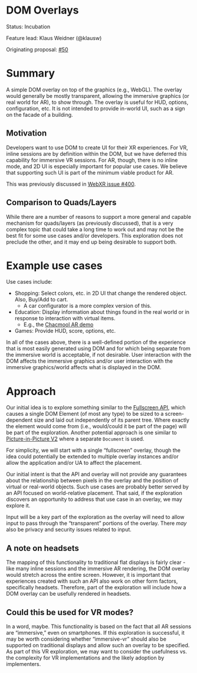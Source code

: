 # DOM Overlays

Status: Incubation

Feature lead: Klaus Weidner (@klausw)

Originating proposal: [#50](https://github.com/immersive-web/proposals/issues/50)

# Summary

A simple DOM overlay on top of the graphics (e.g., WebGL). The overlay would generally be mostly transparent, allowing the immersive graphics (or real world for AR), to show through. The overlay is useful for HUD, options, configuration, etc. It is not intended to provide in-world UI, such as a sign on the facade of a building.

## Motivation

Developers want to use DOM to create UI for their XR experiences. For VR, inline sessions are by definition within the DOM, but we have deferred this capability for immersive VR sessions. For AR, though, there is no inline mode, and 2D UI is especially important for popular use cases. We believe that supporting such UI is part of the minimum viable product for AR.

This was previously discussed in [WebXR issue #400](https://github.com/immersive-web/webxr/issues/400).

## Comparison to Quads/Layers

While there are a number of reasons to support a more general and capable mechanism for quads/layers (as previously discussed), that is a very complex topic that could take a long time to work out and may not be the best fit for some use cases and/or developers. This exploration does not preclude the other, and it may end up being desirable to support both.

# Example use cases

Use cases include:
*   Shopping: Select colors, etc. in 2D UI that change the rendered object. Also, Buy/Add to cart.
    *   A car configurator is a more complex version of this.
*   Education: Display information about things found in the real world or in response to interaction with virtual items.
    *   E.g., the [Chacmool AR demo](https://youtu.be/Zu6MXyfi-Ts?t=33)
*   Games: Provide HUD, score, options, etc.

In all of the cases above, there is a well-defined portion of the experience that is most easily generated using DOM and for which being separate from the immersive world is acceptable, if not desirable. User interaction with the DOM affects the immersive graphics and/or user interaction with the immersive graphics/world affects what is displayed in the DOM.

# Approach

Our initial idea is to explore something similar to the [Fullscreen API](https://developer.mozilla.org/en-US/docs/Web/API/Fullscreen_API), which causes a single DOM Element (of most any type) to be sized to a screen-dependent size and laid out independently of its parent tree. Where exactly the element would come from (i.e., would/could it be part of the page) will be part of the exploration. Another potential approach is one similar to [Picture-in-Picture V2](https://github.com/WICG/picture-in-picture/blob/v2/v2_explainer.md) where a separate `Document` is used.

For simplicity, we will start with a single “fullscreen” overlay, though the idea could potentially be extended to multiple overlay instances and/or allow the application and/or UA to affect the placement.

Our initial intent is that the API and overlay will not provide any guarantees about the relationship between pixels in the overlay and the position of virtual or real-world objects. Such use cases are probably better served by an API focused on world-relative placement. That said, if the exploration discovers an opportunity to address that use case in an overlay, we may explore it.

Input will be a key part of the exploration as the overlay will need to allow input to pass through the “transparent” portions of the overlay. There _may_ also be privacy and security issues related to input.

## A note on headsets

The mapping of this functionality to traditional flat displays is fairly clear - like many inline sessions and the immersive AR rendering, the DOM overlay would stretch across the entire screen. However, it is important that experiences created with such an API also work on other form factors, specifically headsets. Therefore, part of the exploration will include how a DOM overlay can be usefully rendered in headsets.

## Could this be used for VR modes?

In a word, maybe. This functionality is based on the fact that all AR sessions are “immersive,” even on smartphones. If this exploration is successful, it may be worth considering whether “immersive-vr” should also be supported on traditional displays and allow such an overlay to be specified. As part of this VR exploration, we may want to consider the usefulness vs. the complexity for VR implementations and the likely adoption by implementers.
